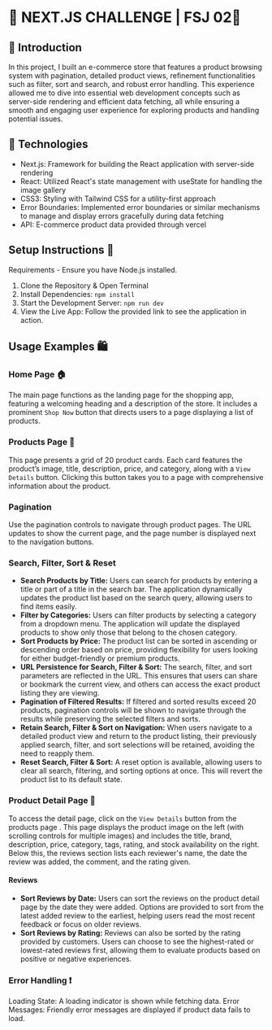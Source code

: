 # 🏪 NEXT.JS CHALLENGE | FSJ 02👔

## 🛒 Introduction
In this project, I built an e-commerce store that features a product browsing system with pagination, detailed product views, refinement functionalities such as filter, sort and search, and robust error handling. This experience allowed me to dive into essential web development concepts such as server-side rendering and efficient data fetching, all while ensuring a smooth and engaging user experience for exploring products and handling potential issues.

## 🤖 Technologies
- Next.js: Framework for building the React application with server-side rendering
- React: Utilized React's state management with useState for handling the image gallery
- CSS3: Styling with Tailwind CSS for a utility-first approach
- Error Boundaries: Implemented error boundaries or similar mechanisms to manage and display errors gracefully during data fetching
- API: E-commerce product data provided through vercel

## Setup Instructions 🚀
Requirements - Ensure you have Node.js installed.

1. Clone the Repository & Open Terminal
2. Install Dependencies: `npm install`
3. Start the Development Server: `npm run dev`
4. View the Live App: Follow the provided link to see the application in action.

## Usage Examples 🛍️
### Home Page 🏠
The main page functions as the landing page for the shopping app, featuring a welcoming heading and a description of the store. It includes a prominent `Shop Now` button that directs users to a page displaying a list of products.

### Products Page 🛒
This page presents a grid of 20 product cards. Each card features the product’s image, title, description, price, and category, along with a `View Details` button. Clicking this button takes you to a page with comprehensive information about the product.

### Pagination
Use the pagination controls to navigate through product pages. The URL updates to show the current page, and the page number is displayed next to the navigation buttons.

### Search, Filter, Sort & Reset
- **Search Products by Title:** Users can search for products by entering a title or part of a title in the search bar. The application dynamically updates the product list based on the search query, allowing users to find items easily.
- **Filter by Categories:** Users can filter products by selecting a category from a dropdown menu. The application will update the displayed products to show only those that belong to the chosen category.
- **Sort Products by Price:** The product list can be sorted in ascending or descending order based on price, providing flexibility for users looking for either budget-friendly or premium products.
- **URL Persistence for Search, Filter & Sort:** The search, filter, and sort parameters are reflected in the URL. This ensures that users can share or bookmark the current view, and others can access the exact product listing they are viewing.
- **Pagination of Filtered Results:** If filtered and sorted results exceed 20 products, pagination controls will be shown to navigate through the results while preserving the selected filters and sorts.
- **Retain Search, Filter & Sort on Navigation:** When users navigate to a detailed product view and return to the product listing, their previously applied search, filter, and sort selections will be retained, avoiding the need to reapply them.
- **Reset Search, Filter & Sort:** A reset option is available, allowing users to clear all search, filtering, and sorting options at once. This will revert the product list to its default state.

### Product Detail Page 📃
To access the detail page, click on the `View Details` button from the products page . This page displays the product image on the left (with scrolling controls for multiple images) and includes the title, brand, description, price, category, tags, rating, and stock availability on the right. Below this, the reviews section lists each reviewer's name, the date the review was added, the comment, and the rating given.

#### Reviews
- **Sort Reviews by Date:** Users can sort the reviews on the product detail page by the date they were added. Options are provided to sort from the latest added review to the earliest, helping users read the most recent feedback or focus on older reviews.
- **Sort Reviews by Rating:** Reviews can also be sorted by the rating provided by customers. Users can choose to see the highest-rated or lowest-rated reviews first, allowing them to evaluate products based on positive or negative experiences.

### Error Handling ❗
Loading State: A loading indicator is shown while fetching data.
Error Messages: Friendly error messages are displayed if product data fails to load.